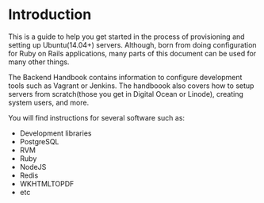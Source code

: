 # Introduction

This is a guide to help you get started in the process of provisioning and setting up Ubuntu(14.04+) servers. Although, born from doing configuration for Ruby on Rails applications, many parts of this document can be used for many other things.

The Backend Handbook contains information to configure development tools such as Vagrant or Jenkins. The handboook also covers how to setup servers from scratch(those you get in Digital Ocean or Linode), creating system users, and more.

You will find instructions for several software such as:

* Development libraries
* PostgreSQL
* RVM
* Ruby
* NodeJS
* Redis
* WKHTMLTOPDF
* etc
